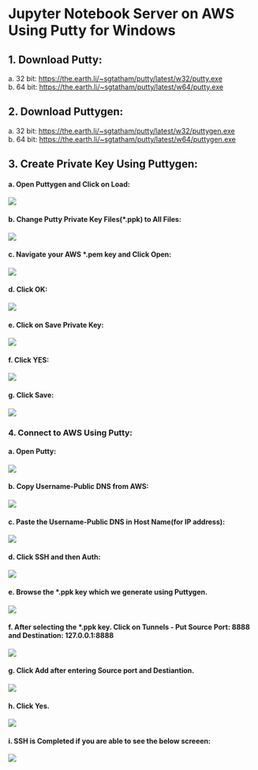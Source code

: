 # Jupyter Notebook Server on AWS Using Putty for Windows
## 1.	Download Putty:
a. 32 bit: https://the.earth.li/~sgtatham/putty/latest/w32/putty.exe<br/>
b.	64 bit: https://the.earth.li/~sgtatham/putty/latest/w64/putty.exe<br/>
## 2.	Download Puttygen:
a.	32 bit: https://the.earth.li/~sgtatham/putty/latest/w32/puttygen.exe<br/>
b.	64 bit: https://the.earth.li/~sgtatham/putty/latest/w64/puttygen.exe<br/>
## 3. Create Private Key Using Puttygen:
#### a.	Open Puttygen and Click on Load:
![](https://github.com/princebirring/aws-machine-learning-1/blob/master/Jupyter%20Notebook/screenshots/1.PNG)
#### b.	Change Putty Private Key Files(*.ppk) to All Files:
![](https://github.com/princebirring/aws-machine-learning-1/blob/master/Jupyter%20Notebook/screenshots/2.PNG)
#### c.	Navigate your AWS  *.pem key and Click Open:
![](https://github.com/princebirring/aws-machine-learning-1/blob/master/Jupyter%20Notebook/screenshots/3.PNG)
#### d.	Click OK:
![](https://github.com/princebirring/aws-machine-learning-1/blob/master/Jupyter%20Notebook/screenshots/4.PNG)
#### e.	Click on Save Private Key:
![](https://github.com/princebirring/aws-machine-learning-1/blob/master/Jupyter%20Notebook/screenshots/5.PNG)
#### f. Click YES:
![](https://github.com/princebirring/aws-machine-learning-1/blob/master/Jupyter%20Notebook/screenshots/6.PNG)
#### g. Click Save:
![](https://github.com/princebirring/aws-machine-learning-1/blob/master/Jupyter%20Notebook/screenshots/7.PNG)
### 4. Connect to AWS Using Putty:
#### a. Open Putty:
![](https://github.com/princebirring/aws-machine-learning-1/blob/master/Jupyter%20Notebook/screenshots/8.PNG)
#### b. Copy Username-Public DNS from AWS:
![](https://github.com/princebirring/aws-machine-learning-1/blob/master/Jupyter%20Notebook/screenshots/9.PNG)
#### c. Paste the Username-Public DNS in Host Name(for IP address):
![](https://github.com/princebirring/aws-machine-learning-1/blob/master/Jupyter%20Notebook/screenshots/10.PNG)
#### d. Click SSH and then Auth:
![](https://github.com/princebirring/aws-machine-learning-1/blob/master/Jupyter%20Notebook/screenshots/11.PNG)
#### e. Browse the *.ppk key which we generate using Puttygen.
![](https://github.com/princebirring/aws-machine-learning-1/blob/master/Jupyter%20Notebook/screenshots/12.PNG)
#### f. After selecting the *.ppk key. Click on Tunnels - Put Source Port: 8888 and Destination: 127.0.0.1:8888  
![](https://github.com/princebirring/aws-machine-learning-1/blob/master/Jupyter%20Notebook/screenshots/13.PNG)
#### g. Click Add after entering Source port and Destiantion.
![](https://github.com/princebirring/aws-machine-learning-1/blob/master/Jupyter%20Notebook/screenshots/14.PNG)
#### h. Click Yes.
![](https://github.com/princebirring/aws-machine-learning-1/blob/master/Jupyter%20Notebook/screenshots/15.PNG)
#### i. SSH is Completed if you are able to see the below screeen:
![](https://github.com/princebirring/aws-machine-learning-1/blob/master/Jupyter%20Notebook/screenshots/16.PNG)
